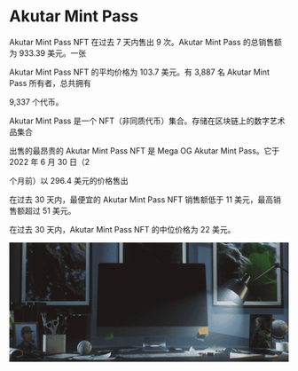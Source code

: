 # Akutar Mint Pass

Akutar Mint Pass NFT 在过去 7 天内售出 9 次。Akutar Mint Pass 的总销售额为 933.39 美元。一张 

Akutar Mint Pass NFT 的平均价格为 103.7 美元。有 3,887 名 Akutar Mint Pass 所有者，总共拥有 

9,337 个代币。

Akutar Mint Pass 是一个 NFT（非同质代币）集合。存储在区块链上的数字艺术品集合

出售的最昂贵的 Akutar Mint Pass NFT 是 Mega OG Akutar Mint Pass。它于 2022 年 6 月 30 日（2 

个月前）以 296.4 美元的价格售出

在过去 30 天内，最便宜的 Akutar Mint Pass NFT 销售额低于 11 美元，最高销售额超过 51 美元。

在过去 30 天内，Akutar Mint Pass NFT 的中位价格为 22 美元。

![NFT](78786_new.PNG)

